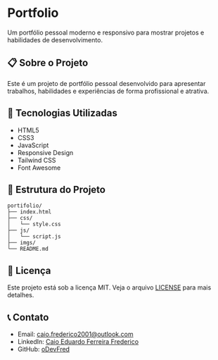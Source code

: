 # Portfolio

Um portfólio pessoal moderno e responsivo para mostrar projetos e habilidades de desenvolvimento.

## 📋 Sobre o Projeto

Este é um projeto de portfólio pessoal desenvolvido para apresentar trabalhos, habilidades e experiências de forma profissional e atrativa.

## 🚀 Tecnologias Utilizadas

- HTML5
- CSS3
- JavaScript
- Responsive Design
- Tailwind CSS
- Font Awesome

## 📁 Estrutura do Projeto

```
portifolio/
├── index.html
├── css/
│   └── style.css
├── js/
│   └── script.js
├── imgs/
└── README.md
```

## 📝 Licença

Este projeto está sob a licença MIT. Veja o arquivo [LICENSE](LICENSE) para mais detalhes.

## 📞 Contato

- Email: caio.frederico2001@outlook.com
- LinkedIn: [Caio Eduardo Ferreira Frederico](https://www.linkedin.com/in/caio-odevfred-frederico-56ab67349/)
- GitHub: [oDevFred](https://github.com/oDevFred)